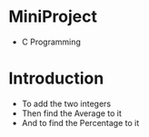 # MiniProject

* C Programming


# Introduction
* To add the two integers
* Then find the Average to it
* And to find the Percentage to it




